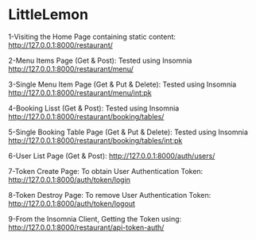 # LittleLemon

1-Visiting the Home Page containing static content:
http://127.0.0.1:8000/restaurant/

2-Menu Items Page (Get & Post): Tested using Insomnia
http://127.0.0.1:8000/restaurant/menu/

3-Single Menu Item Page (Get & Put & Delete): Tested using Insomnia
http://127.0.0.1:8000/restaurant/menu/<int:pk>

4-Booking Lisst (Get & Post): Tested using Insomnia
http://127.0.0.1:8000/restaurant/booking/tables/

5-Single Booking Table Page (Get & Put & Delete): Tested using Insomnia
http://127.0.0.1:8000/restaurant/booking/tables/<int:pk>

6-User List Page (Get & Post):
http://127.0.0.1:8000/auth/users/

7-Token Create Page: To obtain User Authentication Token:
http://127.0.0.1:8000/auth/token/login

8-Token Destroy Page: To remove User Authentication Token:
http://127.0.0.1:8000/auth/token/logout

9-From the Insomnia Client, Getting the Token using:
http://127.0.0.1:8000/restaurant/api-token-auth/


